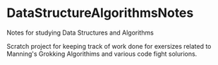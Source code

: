 # DataStructureAlgorithmsNotes
Notes for studying Data Structures and Algorithms 


Scratch project for keeping track of work done for exersizes related to Manning's Grokking Algorithims and various code fight solurions. 
